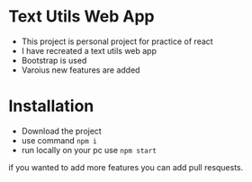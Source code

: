 # Text Utils Web App
- This project is personal project for practice of react
- I have recreated a text utils web app
- Bootstrap is used
- Varoius new features are added

# Installation
- Download the project
- use command `npm i`
- run locally on your pc use `npm start`

if you wanted to add more features you can add pull resquests.
